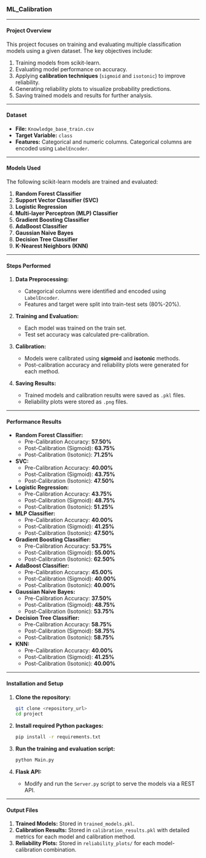 ### ML_Calibration
---

#### **Project Overview**
This project focuses on training and evaluating multiple classification models using a given dataset. The key objectives include:  
1. Training models from scikit-learn.  
2. Evaluating model performance on accuracy.  
3. Applying **calibration techniques** (`sigmoid` and `isotonic`) to improve reliability.  
4. Generating reliability plots to visualize probability predictions.  
5. Saving trained models and results for further analysis.

---

#### **Dataset**
- **File:** `Knowledge_base_train.csv`
- **Target Variable:** `class`
- **Features:** Categorical and numeric columns. Categorical columns are encoded using `LabelEncoder`.

---

#### **Models Used**
The following scikit-learn models are trained and evaluated:

1. **Random Forest Classifier**
2. **Support Vector Classifier (SVC)**
3. **Logistic Regression**
4. **Multi-layer Perceptron (MLP) Classifier**
5. **Gradient Boosting Classifier**
6. **AdaBoost Classifier**
7. **Gaussian Naive Bayes**
8. **Decision Tree Classifier**
9. **K-Nearest Neighbors (KNN)**

---

#### **Steps Performed**
1. **Data Preprocessing:**
   - Categorical columns were identified and encoded using `LabelEncoder`.
   - Features and target were split into train-test sets (80%-20%).

2. **Training and Evaluation:**
   - Each model was trained on the train set.
   - Test set accuracy was calculated pre-calibration.

3. **Calibration:**
   - Models were calibrated using **sigmoid** and **isotonic** methods.
   - Post-calibration accuracy and reliability plots were generated for each method.

4. **Saving Results:**
   - Trained models and calibration results were saved as `.pkl` files.
   - Reliability plots were stored as `.png` files.

---

#### **Performance Results**
- **Random Forest Classifier:** 
  - Pre-Calibration Accuracy: **57.50%**
  - Post-Calibration (Sigmoid): **63.75%**
  - Post-Calibration (Isotonic): **71.25%**
- **SVC:** 
  - Pre-Calibration Accuracy: **40.00%**
  - Post-Calibration (Sigmoid): **43.75%**
  - Post-Calibration (Isotonic): **47.50%**
- **Logistic Regression:** 
  - Pre-Calibration Accuracy: **43.75%**
  - Post-Calibration (Sigmoid): **48.75%**
  - Post-Calibration (Isotonic): **51.25%**
- **MLP Classifier:** 
  - Pre-Calibration Accuracy: **40.00%**
  - Post-Calibration (Sigmoid): **41.25%**
  - Post-Calibration (Isotonic): **47.50%**
- **Gradient Boosting Classifier:** 
  - Pre-Calibration Accuracy: **53.75%**
  - Post-Calibration (Sigmoid): **55.00%**
  - Post-Calibration (Isotonic): **62.50%**
- **AdaBoost Classifier:** 
  - Pre-Calibration Accuracy: **45.00%**
  - Post-Calibration (Sigmoid): **40.00%**
  - Post-Calibration (Isotonic): **40.00%**
- **Gaussian Naive Bayes:** 
  - Pre-Calibration Accuracy: **37.50%**
  - Post-Calibration (Sigmoid): **48.75%**
  - Post-Calibration (Isotonic): **53.75%**
- **Decision Tree Classifier:** 
  - Pre-Calibration Accuracy: **58.75%**
  - Post-Calibration (Sigmoid): **58.75%**
  - Post-Calibration (Isotonic): **58.75%**
- **KNN:** 
  - Pre-Calibration Accuracy: **40.00%**
  - Post-Calibration (Sigmoid): **41.25%**
  - Post-Calibration (Isotonic): **40.00%**

---

#### **Installation and Setup**
1. **Clone the repository:**
   ```bash
   git clone <repository_url>
   cd project
   ```

2. **Install required Python packages:**
   ```bash
   pip install -r requirements.txt
   ```

3. **Run the training and evaluation script:**
   ```bash
   python Main.py
   ```

4. **Flask API:**
   - Modify and run the `Server.py` script to serve the models via a REST API.

---

#### **Output Files**
1. **Trained Models:** Stored in `trained_models.pkl`.
2. **Calibration Results:** Stored in `calibration_results.pkl` with detailed metrics for each model and calibration method.
3. **Reliability Plots:** Stored in `reliability_plots/` for each model-calibration combination.

